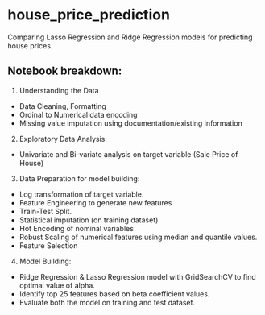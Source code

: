 # house_price_prediction
Comparing Lasso Regression and Ridge Regression models for predicting house prices.

## Notebook breakdown:
1. Understanding the Data
- Data Cleaning, Formatting
- Ordinal to Numerical data encoding
- Missing value imputation using documentation/existing information

2. Exploratory Data Analysis:
- Univariate and Bi-variate analysis on target variable (Sale Price of House)

3. Data Preparation for model building:
- Log transformation of target variable.
- Feature Engineering to generate new features
- Train-Test Split.
- Statistical imputation (on training dataset)
- Hot Encoding of nominal variables
- Robust Scaling of numerical features using median and quantile values.
- Feature Selection

4. Model Building:
- Ridge Regression & Lasso Regression model with GridSearchCV to find optimal value of alpha.
- Identify top 25 features based on beta coefficient values.
- Evaluate both the model on training and test dataset.
